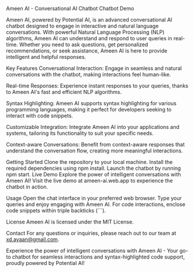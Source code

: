 Ameen AI - Conversational AI Chatbot
Chatbot Demo

Ameen AI, powered by Potential AI, is an advanced conversational AI chatbot designed to engage in interactive and natural language conversations. With powerful Natural Language Processing (NLP) algorithms, Ameen AI can understand and respond to user queries in real-time. Whether you need to ask questions, get personalized recommendations, or seek assistance, Ameen AI is here to provide intelligent and helpful responses.

Key Features
Conversational Interaction: Engage in seamless and natural conversations with the chatbot, making interactions feel human-like.

Real-time Responses: Experience instant responses to your queries, thanks to Ameen AI's fast and efficient NLP algorithms.

Syntax Highlighting: Ameen AI supports syntax highlighting for various programming languages, making it perfect for developers seeking to interact with code snippets.

Customizable Integration: Integrate Ameen AI into your applications and systems, tailoring its functionality to suit your specific needs.

Context-aware Conversations: Benefit from context-aware responses that understand the conversation flow, creating more meaningful interactions.

Getting Started
Clone the repository to your local machine.
Install the required dependencies using npm install.
Launch the chatbot by running npm start.
Live Demo
Explore the power of intelligent conversations with Ameen AI! Visit the live demo at ameen-ai.web.app to experience the chatbot in action.

Usage
Open the chat interface in your preferred web browser.
Type your queries and enjoy engaging with Ameen AI.
For code interactions, enclose code snippets within triple backticks (```).

License
Ameen AI is licensed under the MIT License.

Contact
For any questions or inquiries, please reach out to our team at xd.ayaan@gmail.com.

Experience the power of intelligent conversations with Ameen AI - Your go-to chatbot for seamless interactions and syntax-highlighted code support, proudly powered by Potential AI!
